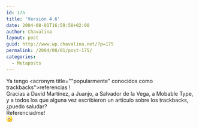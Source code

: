 ```yaml
---
id: 175
title: 'Versión 4.6'
date: 2004-08-01T16:59:58+02:00
author: Chavalina
layout: post
guid: http://www.wp.chavalina.net/?p=175
permalink: /2004/08/01/post-175/
categories:
  - Metaposts
---
```

Ya tengo <acronym title=""popularmente" conocidos como trackbacks">referencias</acronym> !  
Gracias a David Martínez, a Juanjo, a Salvador de la Vega, a Mobable Type, y a todos los que alguna vez escribieron un artículo sobre los trackbacks, ¿puedo saludar?  
Referenciadme!  
![emo](/imagenes/emoticonos/sonrisa.gif)